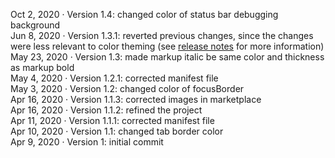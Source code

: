 Oct 2, 2020 &middot; Version 1.4: changed color of status bar debugging background<br>
Jun 8, 2020 &middot; Version 1.3.1: reverted previous changes, since the changes were less relevant to color theming (see [release notes](https://gitlab.com/dark-themes/uniform-dark-theme-vscode/-/releases) for more information)<br>
May 23, 2020 &middot; Version 1.3: made markup italic be same color and thickness as markup bold<br>
May 4, 2020 &middot; Version 1.2.1: corrected manifest file<br>
May 3, 2020 &middot; Version 1.2: changed color of focusBorder<br>
Apr 16, 2020 &middot; Version 1.1.3: corrected images in marketplace<br>
Apr 16, 2020 &middot; Version 1.1.2: refined the project<br>
Apr 11, 2020 &middot; Version 1.1.1: corrected manifest file<br>
Apr 10, 2020 &middot; Version 1.1: changed tab border color<br>
Apr 9, 2020 &middot; Version 1: initial commit